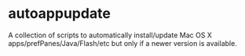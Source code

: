 autoappupdate
=============

A collection of scripts to automatically install/update Mac OS X apps/prefPanes/Java/Flash/etc but only if a newer version is available.
